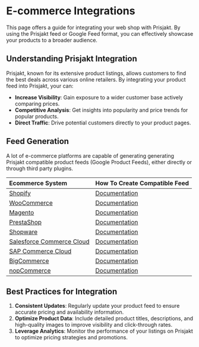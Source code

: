 # E-commerce Integrations

This page offers a guide for integrating your web shop with Prisjakt. By using the Prisjakt feed or Google Feed format, you can effectively showcase your products to a broader audience.

## Understanding Prisjakt Integration

Prisjakt, known for its extensive product listings, allows customers to find the best deals across various online retailers. By integrating your product feed into Prisjakt, your can:

- **Increase Visibility**: Gain exposure to a wider customer base actively comparing prices.
- **Competitive Analysis**: Get insights into popularity and price trends for popular products.
- **Direct Traffic**: Drive potential customers directly to your product pages.

## Feed Generation

A lot of e-commerce platforms are capable of generating generating Prisjakt compatible product feeds (Google Product Feeds), either directly or through third party plugins.

| Ecommerce System                                                                  | How To Create Compatible Feed                                                                                                                       |
| :-------------------------------------------------------------------------------- | :-------------------------------------------------------------------------------------------------------------------------------------------------- |
| [Shopify](https://www.shopify.com/)                                               | [Documentation](https://apps.shopify.com/simple-google-shopping-feed)                                                                               |
| [WooCommerce](https://woo.com/)                                                   | [Documentation](https://wordpress.org/plugins/woo-product-feed-pro/)                                                                                |
| [Magento](https://business.adobe.com/products/magento/magento-commerce.html)      | [Documentation](https://amasty.com/google-shopping-feed-for-magento-2.html)                                                                         |
| [PrestaShop](https://prestashop.com/)                                             | [Documentation](https://addons.prestashop.com/en/price-comparison/1768-google-merchant-center-google-shopping.html)                                 |
| [Shopware](https://www.shopware.com/en/)                                          | [Documentation](https://docs.shopware.com/en/shopware-6-en/saas/google-shopping-export)                                                             |
| [Salesforce Commerce Cloud](https://www.salesforce.com/products/commerce/)        | [Documentation](https://feedonomics.com/lp/salesforce-commerce-cloud-to-google-shopping/)                                                           |
| [SAP Commerce Cloud](https://www.sap.com/sweden/products/crm/commerce-cloud.html) | [Documentation](https://help.sap.com/docs/SAP_UPSCALE_COMMERCE/52bd998e5c254d029975d3fad96c7889/f69cd3f112694179bf4e144c07b85486.html?locale=en-US) |
| [BigCommerce](https://www.bigcommerce.com/)                                       | [Documentation](https://support.bigcommerce.com/s/article/Google-App?language=en_US)                                                                |
| [nopCommerce](https://www.nopcommerce.com/en)                                     | [Documentation](https://www.nopcommerce.com/en/google-shopping-formerly-google-product-search)                                                      |

## Best Practices for Integration

1. **Consistent Updates**: Regularly update your product feed to ensure accurate pricing and availability information.
1. **Optimize Product Data**: Include detailed product titles, descriptions, and high-quality images to improve visibility and click-through rates.
1. **Leverage Analytics**: Monitor the performance of your listings on Prisjakt to optimize pricing strategies and promotions.
